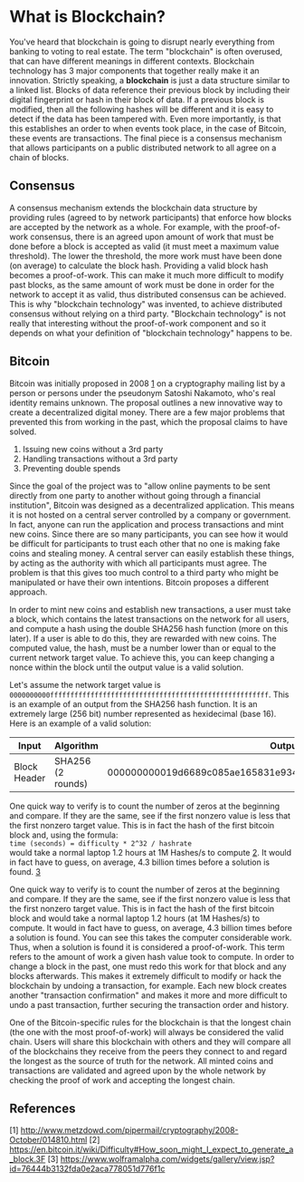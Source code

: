 # What is Blockchain?
You've heard that blockchain is going to disrupt nearly everything from banking to voting to real estate. The term "blockchain" is often overused, that can have different meanings in different contexts. Blockchain technology has 3 major components that together really make it an innovation. Strictly speaking, a **blockchain** is just a data structure similar to a linked list. Blocks of data reference their previous block by including their digital fingerprint or hash in their block of data. If a previous block is modified, then all the following hashes will be different and it is easy to detect if the data has been tampered with. Even more importantly, is that this establishes an order to when events took place, in the case of Bitcoin, these events are transactions. The final piece is a consensus mechanism that allows participants on a public distributed network to all agree on a chain of blocks.

## Consensus 
A consensus mechanism extends the blockchain data structure by providing rules (agreed to by network participants) that enforce how blocks are accepted by the network as a whole. For example, with the proof-of-work consensus, there is an agreed upon amount of work that must be done before a block is accepted as valid (it must meet a maximum value threshold). The lower the threshold, the more work must have been done (on average) to calculate the block hash. Providing a valid block hash becomes a proof-of-work. This can make it much more difficult to modify past blocks, as the same amount of work must be done in order for the network to accept it as valid, thus distributed consensus can be achieved. This is why "blockchain technology" was invented, to achieve distributed consensus without relying on a third party. "Blockchain technology" is not really that interesting without the proof-of-work component and so it depends on what your definition of "blockchain technology" happens to be.

## Bitcoin
Bitcoin was initially proposed in 2008 [1](http://www.metzdowd.com/pipermail/cryptography/2008-October/014810.html) on a cryptography mailing list by a person or persons under the pseudonym Satoshi Nakamoto, who's real identity remains unknown.  The proposal outlines a new innovative way to create a decentralized digital money. There are a few major problems that prevented this from working in the past, which the proposal claims to have solved.

1. Issuing new coins without a 3rd party
2. Handling transactions without a 3rd party
3. Preventing double spends

Since the goal of the project was to "allow online payments to be sent directly from one party to another without going through a financial institution", Bitcoin was designed as a decentralized application. This means it is not hosted on a central server controlled by a company or government. In fact, anyone can run the application and process transactions and mint new coins. Since there are so many participants, you can see how it would be difficult for participants to trust each other that no one is making fake coins and stealing money. A central server can easily establish these things, by acting as the authority with which all participants must agree. The problem is that this gives too much control to a third party who might be manipulated or have their own intentions. Bitcoin proposes a different approach.

In order to mint new coins and establish new transactions, a user must take a block, which contains the latest transactions on the network for all users, and compute a hash using the double SHA256 hash function (more on this later). If a user is able to do this, they are rewarded with new coins. The computed value, the hash, must be a number lower than or equal to the current network target value. To achieve this, you can keep changing a nonce within the block until the output value is a valid solution.

Let's assume the network target value is `0000000000ffffffffffffffffffffffffffffffffffffffffffffffffffffff`. This is an example of an output from the SHA256 hash function. It is an extremely large (256 bit) number represented as hexidecimal (base 16). Here is an example of a valid solution:

| Input | Algorithm | Output |
| ----- | ----- | ----- |
| Block Header | SHA256 (2 rounds) | 000000000019d6689c085ae165831e934ff763ae46a2a6c172b3f1b60a8ce26f |

One quick way to verify is to count the number of zeros at the beginning and compare. If they are the same, see if the first nonzero value is less that the first nonzero target value. This is in fact the hash of the first bitcoin block and, using the formula:  
`time (seconds) = difficulty * 2^32 / hashrate`  
would take a normal laptop 1.2 hours at 1M Hashes/s to compute [2](https://en.bitcoin.it/wiki/Difficulty#How_soon_might_I_expect_to_generate_a_block.3F). It would in fact have to guess, on average, 4.3 billion times before a solution is found. [3](https://www.wolframalpha.com/widgets/gallery/view.jsp?id=76444b3132fda0e2aca778051d776f1c)

One quick way to verify is to count the number of zeros at the beginning and compare. If they are the same, see if the first nonzero value is less that the first nonzero target value. This is in fact the hash of the first bitcoin block and would take a normal laptop 1.2 hours (at 1M Hashes/s) to compute. It would in fact have to guess, on average, 4.3 billion times before a solution is found. You can see this takes the computer considerable work. Thus, when a solution is found it is considered a proof-of-work. This term refers to the amount of work a given hash value took to compute. In order to change a block in the past, one must redo this work for that block and any blocks afterwards. This makes it extremely difficult to modify or hack the blockchain by undoing a transaction, for example. Each new block creates another "transaction confirmation" and makes it more and more difficult to undo a past transaction, further securing the transaction order and history. 

One of the Bitcoin-specific rules for the blockchain is that the longest chain (the one with the most proof-of-work) will always be considered the valid chain. Users will share this blockchain with others and they will compare all of the blockchains they receive from the peers they connect to and regard the longest as the source of truth for the network. All minted coins and transactions are validated and agreed upon by the whole network by checking the proof of work and accepting the longest chain.

## References

[1] http://www.metzdowd.com/pipermail/cryptography/2008-October/014810.html
[2] https://en.bitcoin.it/wiki/Difficulty#How_soon_might_I_expect_to_generate_a_block.3F
[3] https://www.wolframalpha.com/widgets/gallery/view.jsp?id=76444b3132fda0e2aca778051d776f1c
